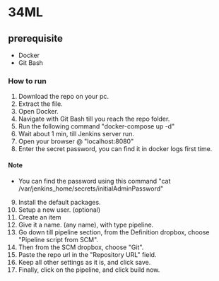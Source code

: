 # 34ML

## prerequisite
- Docker
- Git Bash

### How to run
1) Download the repo on your pc.
2) Extract the file.
3) Open Docker.
4) Navigate with Git Bash till you reach the repo folder.
5) Run the following command "docker-compose up -d"
6) Wait about 1 min, till Jenkins server run.
7) Open your browser @ "localhost:8080"
8) Enter the secret password, you can find it in docker logs first time.
#### Note
- You can find the password using this command "cat /var/jenkins_home/secrets/initialAdminPassword"

9) Install the default packages.
10) Setup a new user. (optional)
11) Create an item
12) Give it a name. (any name), with type pipeline.
13) Go down till pipeline section, from the Definition dropbox, choose "Pipeline script from SCM".
14) Then from the SCM dropbox, choose "Git".
15) Paste the repo url in the "Repository URL" field.
16) Keep all other settings as it is, and click save.
17) Finally, click on the pipeline, and click build now.
